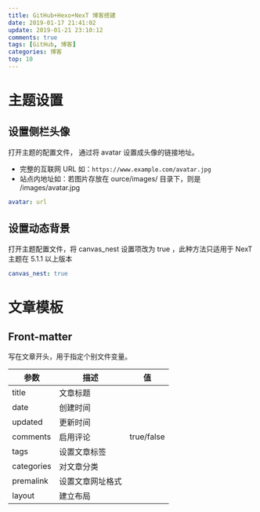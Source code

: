 ```yaml
---
title: GitHub+Hexo+NexT 博客搭建
date: 2019-01-17 21:41:02
update: 2019-01-21 23:10:12
comments: true
tags: [GitHub, 博客]
categories: 博客
top: 10
---
```


# 主题设置

## 设置侧栏头像

打开主题的配置文件， 通过将 avatar 设置成头像的链接地址。

- 完整的互联网 URL 如：`https://www.example.com/avatar.jpg`
- 站点内地址如：若图片存放在 ource/images/ 目录下，则是 /images/avatar.jpg

```yml
avatar: url
```

## 设置动态背景

打开主题配置文件，将 canvas_nest 设置项改为 true ，此种方法只适用于 NexT 主题在 5.1.1 以上版本

```yml
canvas_nest: true
```

# 文章模板

## Front-matter

写在文章开头，用于指定个别文件变量。

| 参数 | 描述 | 值 |
|---|---|---|
| title | 文章标题 | |
| date | 创建时间 | |
| updated | 更新时间 | |
| comments | 启用评论 | true/false |
| tags | 设置文章标签 | |
| categories | 对文章分类 | |
| premalink | 设置文章网址格式 | |
| layout | 建立布局 | |